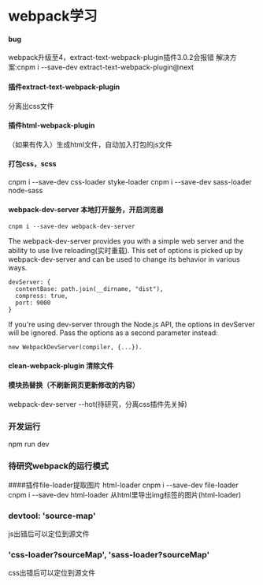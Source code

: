 # webpack学习


#### bug
webpack升级至4，extract-text-webpack-plugin插件3.0.2会报错
解决方案:cnpm i --save-dev extract-text-webpack-plugin@next

#### 插件extract-text-webpack-plugin
分离出css文件

#### 插件html-webpack-plugin
（如果有传入）生成html文件，自动加入打包的js文件

#### 打包css，scss
cnpm i --save-dev css-loader styke-loader
cnpm i --save-dev sass-loader node-sass

#### webpack-dev-server 本地打开服务，开启浏览器
```
cnpm i --save-dev webpack-dev-server
```

The webpack-dev-server provides you with a simple web server and the ability to use live reloading(实时重载). 
This set of options is picked up by webpack-dev-server and can be used to change its behavior in various ways. 
```
devServer: {
  contentBase: path.join(__dirname, "dist"),
  compress: true,
  port: 9000
}
```
If you're using dev-server through the Node.js API, the options in devServer will be ignored. Pass the options as a second parameter instead: 
```
new WebpackDevServer(compiler, {...}).

```
#### clean-webpack-plugin 清除文件

#### 模块热替换（不刷新网页更新修改的内容）
webpack-dev-server --hot(待研究，分离css插件先关掉)

### 开发运行
npm run dev

### 待研究webpack的运行模式

####插件file-loader提取图片   html-loader
cnpm i --save-dev file-loader
cnpm i --save-dev html-loader
从html里导出img标签的图片(html-loader)

###    devtool: 'source-map'
js出错后可以定位到源文件

### 'css-loader?sourceMap', 'sass-loader?sourceMap'
css出错后可以定位到源文件
